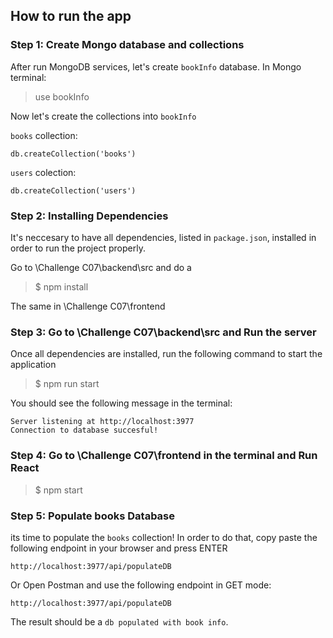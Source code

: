 ## How to run the app

### Step 1: Create Mongo database and collections 

After run MongoDB services, let's create `bookInfo` database. In Mongo terminal: 

> use bookInfo

Now let's create the collections into `bookInfo`

`books` collection:
 ```
 db.createCollection('books')
```
`users` colection:
```
db.createCollection('users')
```

### Step 2: Installing Dependencies 

It's neccesary to have all dependencies, listed in `package.json`, installed in order to run the project properly.

Go to \Challenge C07\backend\src and do a

> $ npm install

The same in \Challenge C07\frontend

### Step 3: Go to \Challenge C07\backend\src and Run the server

Once all dependencies are installed, run the following command to start the application

> $ npm run start

You should see the following message in the terminal: 

```
Server listening at http://localhost:3977
Connection to database succesful!
```
### Step 4: Go to \Challenge C07\frontend in the terminal and Run React

> $ npm start

### Step 5: Populate books Database

its time to populate the `books` collection! In order to do that, copy paste the following endpoint in your browser and press ENTER 

```
http://localhost:3977/api/populateDB
```

 Or Open Postman and use the following endpoint in GET mode: 

```
http://localhost:3977/api/populateDB
```

The result should be a `db populated with book info`.
